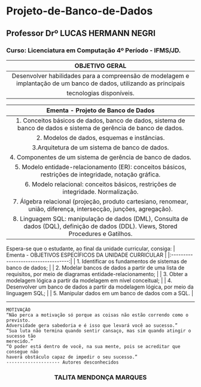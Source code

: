 # Projeto-de-Banco-de-Dados
## Professor Drº LUCAS HERMANN NEGRI
### Curso: Licenciatura em Computação 4º Período - IFMS/JD. 

| OBJETIVO GERAL |
|:-----------------------------------:|
| Desenvolver habilidades para a compreensão de modelagem e implantação de um banco de dados, utilizando as principais
tecnologias disponíveis. |

| Ementa - Projeto de Banco de Dados |
|:-----------------------------------:|
| 1. Conceitos básicos de dados, banco de dados, sistema de banco de dados e sistema de gerência de banco de dados. |
| 2. Modelos de dados, esquemas e instâncias. |
| 3.Arquitetura de um sistema de banco de dados. | 
| 4. Componentes de um sistema de gerência de banco de dados. | 
| 5. Modelo entidade-relacionamento (ER): conceitos básicos, restrições de integridade, notação gráfica. |
| 6. Modelo relacional: conceitos básicos, restrições de integridade. Normalização. |
| 7. Álgebra relacional (projeção, produto cartesiano, renomear, união, diferença, intersecção, junções, agregação). | 
| 8. Linguagem SQL: manipulação de dados (DML), Consulta de dados (DQL), definição de dados (DDL). Views, Stored Procedures e Gatilhos. |

Espera-se que o estudante, ao final da unidade curricular, consiga:
| Ementa - OBJETIVOS ESPECÍFICOS DA UNIDADE CURRICULAR |
|:-----------------------------------:|
| 1. Identificar os fundamentos de sistemas de banco de dados; |
| 2. Modelar bancos de dados a partir de uma lista de requisitos, por meio de diagramas entidade-relacionamento; |
| 3. Obter a modelagem lógica a partir da modelagem em nível conceitual; |
| 4. Desenvolver um banco de dados a partir da modelagem lógica, por meio da linguagem SQL; |
| 5. Manipular dados em um banco de dados com a SQL. |


----
```
MOTIVAÇÃO
“Não perca a motivação só porque as coisas não estão correndo como o previsto. 
Adversidade gera sabedoria e é isso que levará você ao sucesso.”
“Sua luta não termina quando sentir cansaço, mas sim quando atingir o sucesso tão 
merecido.”
“O poder está dentro de você, na sua mente, pois se acreditar que consegue não 
haverá obstáculo capaz de impedir o seu sucesso.”
-------------------- Autores desconhecidos
```


### <div align="center">TALITA MENDONÇA MARQUES
